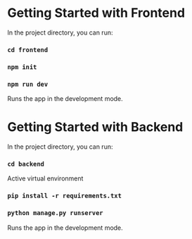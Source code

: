 # Getting Started with Frontend

In the project directory, you can run:
### `cd frontend`
### `npm init`
### `npm run dev`

Runs the app in the development mode.


# Getting Started with Backend

In the project directory, you can run:
### `cd backend`
Active virtual environment
### `pip install -r requirements.txt`
### `python manage.py runserver`

Runs the app in the development mode.

